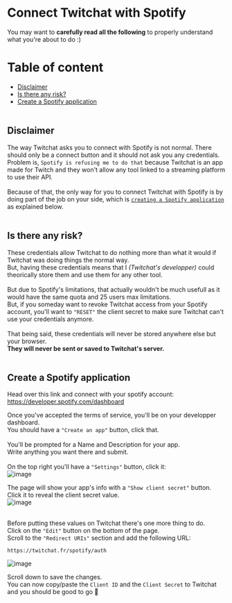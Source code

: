 
# Connect Twitchat with Spotify
You may want to **carefully read all the following** to properly understand what you're about to do :)

# Table of content
* [Disclaimer](#disclaimer)
* [Is there any risk?](#is-there-any-risk)
* [Create a Spotify application](#create-a-spotify-application)
<br><br>
## Disclaimer
The way Twitchat asks you to connect with Spotify is not normal. There should only be a connect button and it should not ask you any credentials.\
Problem is, `Spotify is refusing me to do that` because Twitchat is an app made for Twitch and they won't allow any tool linked to a streaming platform to use their API.\
\
Because of that, the only way for you to connect Twitchat with Spotify is by doing part of the job on your side, which is [`creating a Spotify application`](#create-a-spotify-application) as explained below.
<br><br>

## Is there any risk?
These credentials allow Twitchat to do nothing more than what it would if Twitchat was doing things the normal way.\
But, having these credentials means that I *(Twitchat's developper)* could theorically store them and use them for any other tool.\
\
But due to Spotify's limitations, that actually wouldn't be much usefull as it would have the same quota and 25 users max limitations.\
But, if you someday want to revoke Twitchat access from your Spotify account, you'll want to `"RESET"` the client secret to make sure Twitchat can't use your credentials anymore.
\
\
That being said, these credentials will never be stored anywhere else but your browser.\
**They will never be sent or saved to Twitchat's server.**
<br><br>

## Create a Spotify application
Head over this link and connect with your spotify account:\
https://developer.spotify.com/dashboard

Once you've accepted the terms of service, you'll be on your developper dashboard.\
You should have a `"Create an app"` button, click that.\
\
You'll be prompted for a Name and Description for your app.\
Write anything you want there and submit.\
\
On the top right you'll have a `"Settings"` button, click it:\
![image](https://user-images.githubusercontent.com/721001/231935112-ae1f929b-2695-481a-9bd8-96beb8c10337.png)

The page will show your app's info with a `"Show client secret"` button.\
Click it to reveal the client secret value.\
![image](https://user-images.githubusercontent.com/721001/231935377-9ce182f0-5004-4f7c-b775-48e8ee4235c2.png)

\
Before putting these values on Twitchat there's one more thing to do.\
Click on the `"Edit"` button on the bottom of the page.\
Scroll to the `"Redirect URIs"` section and add the following URL:
```
https://twitchat.fr/spotify/auth
```
![image](https://user-images.githubusercontent.com/721001/231935570-fc532ecb-30c1-41b3-bf2e-8ec6a0885a7a.png)

Scroll down to save the changes.\
You can now copy/paste the `Client ID` and the `Client Secret` to Twitchat and you should be good to go 🥳
